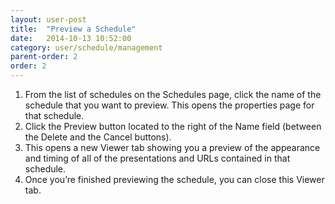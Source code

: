 ```yaml
---
layout: user-post
title:  "Preview a Schedule"
date:   2014-10-13 10:52:00
category: user/schedule/management
parent-order: 2
order: 2
---
```


1. From the list of schedules on the Schedules page, click the name of the schedule that you want to preview.  This opens the properties page for that schedule.
2. Click the Preview button located to the right of the Name field (between the Delete and the Cancel buttons).  
3. This opens a new Viewer tab showing you a preview of the appearance and timing of all of the presentations and URLs contained in that schedule.  
4. Once you’re finished previewing the schedule, you can close this Viewer tab.


